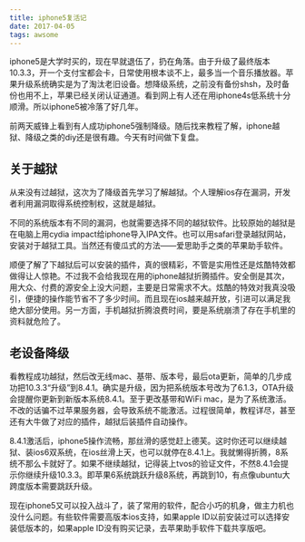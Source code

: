 ```yaml
---
title: iphone5复活记
date: 2017-04-05
tags: awsome
---
```


iphone5是大学时买的，现在早就退伍了，扔在角落。由于升级了最终版本10.3.3，开一个支付宝都会卡，日常使用根本谈不上，最多当一个音乐播放器。苹果升级系统确实是为了淘汰老旧设备。想降级系统，之前没有备份shsh，及时备份也用不上，苹果已经关闭认证通道。看到网上有人还在用iphone4s低系统十分顺滑。所以iphone5被冷落了好几年。

<!--more-->

前两天威锋上看到有人成功iphone5强制降级。随后找来教程了解，iphone越狱、降级之类的diy还是很有趣。今天有时间做下复盘。

## 关于越狱
从来没有过越狱，这次为了降级首先学习了解越狱。个人理解ios存在漏洞，开发者利用漏洞取得系统控制权，这就是越狱。

不同的系统版本有不同的漏洞，也就需要选择不同的越狱软件。比较原始的越狱是在电脑上用cydia impact给iphone导入IPA文件。也可以用safari登录越狱网站，安装对于越狱工具。当然还有傻瓜式的方法——爱思助手之类的苹果助手软件。

顺便了解了下越狱后可以安装的插件，真的很精彩，不管是实用性还是炫酷特效都做得让人惊艳。不过我不会给我现在用的iphone越狱折腾插件。安全倒是其次，用大众、付费的源安全上没大问题，主要是日常需求不大。炫酷的特效对我真没吸引，便捷的操作能节省不了多少时间。而且现在ios越来越开放，引进可以满足我绝大部分使用。另一方面，手机越狱折腾浪费时间，要是系统崩溃了存在手机里的资料就危险了。

## 老设备降级
看教程成功越狱，然后改无线mac、基带、版本号，最后ota更新，简单的几步成功把10.3.3“升级”到8.4.1。确实是升级，因为把系统版本号改为了6.1.3，OTA升级会提醒你更新到新版本系统8.4.1。至于更改基带和WiFi mac，是为了系统激活。不改的话骗不过苹果服务器，会导致系统不能激活。过程很简单，教程详尽，甚至还有大牛做了对应的插件，越狱后装插件自动操作。

8.4.1激活后，iphone5操作流畅，那丝滑的感觉赶上德芙。这时你还可以继续越狱、装ios6双系统，在ios丝滑上天，也可以就停在8.4.1上。我就懒得折腾，8系统不那么卡就好了。如果不继续越狱，记得装上tvos的验证文件，不然8.4.1会提示你继续升级10.3.3。即苹果6系统跳跃升级8系统，再跳到10，有点像ubuntu大跨度版本需要跳跃升级。

现在iphone5又可以投入战斗了，装了常用的软件，配合小巧的机身，做主力机也没什么问题。有些软件需要高版本ios支持，如果apple ID以前安装过可以选择安装低版本的，如果apple ID没有购买记录，去苹果助手软件下载共享版吧。